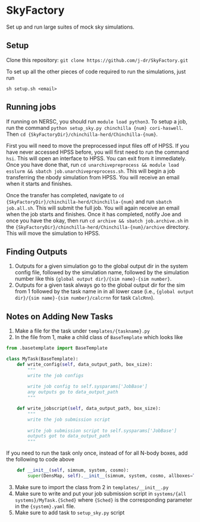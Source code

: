 # SkyFactory
Set up and run large suites of mock sky simulations.

## Setup
Clone this repository: 
`git clone https://github.com/j-dr/SkyFactory.git`

To set up all the other pieces of code required to run the simulations, just run

`sh setup.sh <email>`

## Running jobs
If running on NERSC, you should run `module load python3`. To setup a job, run the command `python setup_sky.py chinchilla {num} cori-haswell`. Then `cd {SkyFactoryDir}/chinchilla-herd/Chinchilla-{num}`.

First you will need to move the preprocessed input files off of HPSS. If you have never accessed HPSS before, you will first need to run the command `hsi`. This will open an interface to HPSS. You can exit from it immediately. Once you have done that, run `cd unarchivepreprocess && module load esslurm && sbatch job.unarchivepreprocess.sh`. This will begin a job transferring the nbody simulation from HPSS. You will receive an email when it starts and finishes.

Once the transfer has completed, navigate to `cd {SkyFactoryDir}/chinchilla-herd/Chinchilla-{num}` and run `sbatch job.all.sh`. This will submit the full job. You will again receive an email when the job starts and finishes. Once it has completed, notify Joe and once you have the okay, then run `cd archive && sbatch job.archive.sh` in the `{SkyFactoryDir}/chinchilla-herd/Chinchilla-{num}/archive` directory. This will move the simulation to HPSS.

## Finding Outputs
1. Outputs for a given simulation go to the global output dir in the system config file, followed by the 
  simulation name, followed by the simulation number like this `{global output dir}/{sim name}-{sim number}`.
2. Outputs for a given task always go to the global output dir for the sim from 1 followed by the task name in 
  in all lower case (i.e., `{global output dir}/{sim name}-{sim number}/calcrnn` for task `CalcRnn`).

## Notes on Adding New Tasks
1. Make a file for the task under `templates/{taskname}.py`
2. In the file from 1, make a child class of `BaseTemplate` which looks like
  ```python
  from .basetemplate import BaseTemplate
  
  class MyTask(BaseTemplate):
      def write_config(self, data_output_path, box_size):
          """
          write the job configs
          
          write job config to self.sysparams['JobBase']
          any outputs go to data_output_path
          """

      def write_jobscript(self, data_output_path, box_size):
          """
          write the job submission script
          
          write job submission script to self.sysparams['JobBase']
          outputs got to data_output_path
          """
  ```
  If you need to run the task only once, instead of for all N-body boxes, add the following to code above
  ```python
      def __init__(self, simnum, system, cosmo):
          super(DensMap, self).__init__(simnum, system, cosmo, allboxes=True)
  ```
3. Make sure to import the class from 2 in `templates/__init__.py`
4. Make sure to write and put your job submission script in `systems/{all systems}/MyTask.{Sched}` 
  where `{Sched}` is the corresponding parameter in the `{system}.yaml` file.
4. Make sure to add task to `setup_sky.py` script
